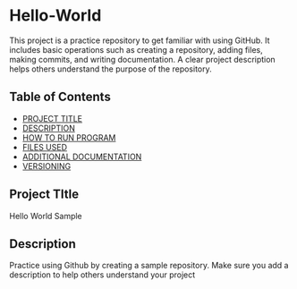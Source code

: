 # Hello-World
This project is a practice repository to get familiar with using GitHub. It includes basic operations such as creating a repository, adding files, making commits, and writing documentation. A clear project description helps others understand the purpose of the repository.
## Table of Contents

- [PROJECT TITLE](#Project-Title)
- [DESCRIPTION](#Description)
- [HOW TO RUN PROGRAM](#how-to-run-program)
- [FILES USED](#files-used)
- [ADDITIONAL DOCUMENTATION](#additional-documentation)
- [VERSIONING](#versioning)

## Project TItle

Hello World Sample

## Description

Practice using Github by creating a sample repository. Make sure you add a description to help others understand your project

